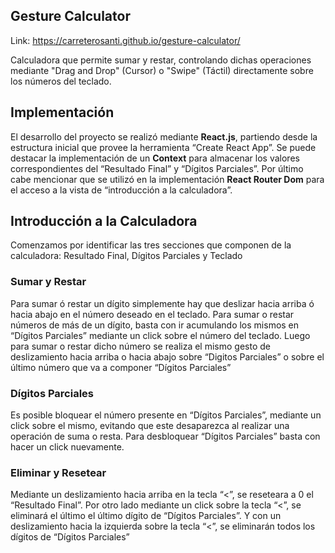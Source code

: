 ## Gesture Calculator 

Link: https://carreterosanti.github.io/gesture-calculator/

Calculadora que permite sumar y restar, controlando dichas operaciones mediante "Drag and Drop" (Cursor) o "Swipe" (Táctil) directamente sobre los números del teclado.

## Implementación
El desarrollo del proyecto se realizó mediante **React.js**, partiendo desde la estructura inicial que provee la herramienta “Create React App”. Se puede destacar la implementación de un **Context** para almacenar los valores correspondientes del  “Resultado Final” y “Dígitos Parciales”. Por último cabe mencionar que se utilizó en la implementación **React Router Dom** para el acceso a la vista de “introducción a la calculadora”.

## Introducción a la Calculadora
Comenzamos por identificar las tres secciones que componen de la calculadora: Resultado Final, Dígitos Parciales y Teclado
### Sumar y Restar
Para sumar ó restar un dígito simplemente hay que deslizar hacia arriba ó hacia abajo en el número deseado en el teclado. 
Para sumar o restar números de más de un dígito, basta con ir acumulando los mismos en “Dígitos Parciales” mediante un click sobre el número del teclado. Luego para sumar o restar dicho número se realiza el mismo gesto de deslizamiento hacia arriba o hacia abajo sobre “Digitos Parciales” o sobre el último número que va a componer “Dígitos Parciales”
### Dígitos Parciales
Es posible bloquear el número presente en “Dígitos Parciales”, mediante un click sobre el mismo, evitando que este desaparezca al realizar una operación de suma o resta. Para desbloquear “Dígitos Parciales” basta con hacer un click nuevamente.  
### Eliminar y Resetear
Mediante un deslizamiento hacia arriba en la tecla “<”, se reseteara a 0 el “Resultado Final”. 
Por otro lado mediante un click sobre la tecla “<”, se eliminará el último el último dígito de “Dígitos Parciales”. Y con un deslizamiento hacia la izquierda sobre la tecla “<”, se eliminarán todos los dígitos de “Dígitos Parciales”

